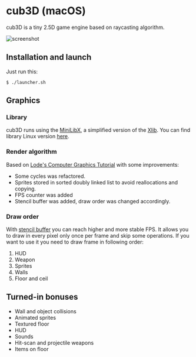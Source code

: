 # cub3D (macOS)

cub3D is a tiny 2.5D game engine based on raycasting algorithm.

![screenshot][1]

## Installation and launch

Just run this:
```
$ ./launcher.sh
```
## Graphics

### Library
cub3D runs using the [MiniLibX][2], a simplified version of the [Xlib][3]. You can find library Linux version [here][4].

### Render algorithm
Based on [Lode's Computer Graphics Tutorial][5] with some improvements:
* Some cycles was refactored.
* Sprites stored in sorted doubly linked list to avoid reallocations and copying.
* FPS counter was added
* Stencil buffer was added, draw order was changed accordingly.

### Draw order
With [stencil buffer][6] you can reach higher and more stable FPS. It allows you to draw in every pixel only once per frame and skip some operations. If you want to use it you need to draw frame in following order:
1. HUD
2. Weapon
3. Sprites
4. Walls
5. Floor and ceil

## Turned-in bonuses

* Wall and object collisions
* Animated sprites
* Textured floor
* HUD
* Sounds
* Hit-scan and projectile weapons
* Items on floor

[1]:https://github.com/Sidor247/cub3D/tree/main/cub3D_bonus/screenshot.bmp
[2]:https://harm-smits.github.io/42docs/libs/minilibx
[3]:https://en.wikipedia.org/wiki/Xlib
[4]:https://github.com/42Paris/minilibx-linux
[5]:https://lodev.org/cgtutor/raycasting.html
[6]:https://en.wikipedia.org/wiki/Stencil_buffer